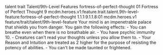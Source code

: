 <ability>
  <metadata>
    <class>talent</class>
    <feature_type>trait</feature_type>
    <file_dpath>Talent/9th-Level Features</file_dpath>
    <item_id>fortress-of-perfect-thought</item_id>
    <item_index>01</item_index>
    <item_name>Fortress of Perfect Thought</item_name>
    <level>9</level>
    <scc>mcdm.heroes.v1:feature.trait.talent.9th-level-feature:fortress-of-perfect-thought</scc>
    <scdc>1.1.1:9.1.1.8:01</scdc>
    <source>mcdm.heroes.v1</source>
    <type>feature/trait/talent/9th-level-feature</type>
  </metadata>
  <effects>
    <effect type="mundane">Your mind is an impenetrable palace that shields you from danger. You gain the following effects:
- You can breathe even when there is no breathable air.
- You have psychic immunity 10.
- Creatures can&apos;t read your thoughts unless you allow them to.
- Your Reason and Intuition are treated as 2 higher for the purpose of resisting the potency of abilities.
- You can&apos;t be made taunted or frightened.</effect>
  </effects>
</ability>
